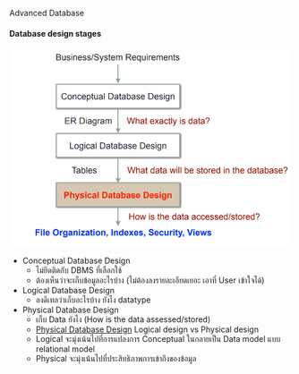 Advanced Database
#### Database design stages
![Pasted image 20240123233355.png](./Pasted%20image%2020240123233355.png)
- Conceptual Database Design
	- ไม่ยึดติดกับ DBMS ที่เลือกใช้
	- ต้องเห็นว่าจะเก็บข้อมูลอะไรบ้าง (ไม่ต้องลงรายละเอียดเยอะ เอาที่ User เข้าใจได้)
- Logical Database Design
	- ลงดีเทลว่าเก็บอะไรบ้าง ยังไง datatype
- Physical Database Design
	- เก็บ Data ยังไง (How is the data assessed/stored)
	- [Physical Database Design](./Physical%20Database%20Design.md)
Logical design vs Physical design
	- Logical จะมุ่งเน้นไปที่การแปลงการ Conceptual ในกลายเป็น Data model  แบบ relational model
	- Physical จะมุ่งเน้นไปที่ประสิทธิภาพการเข้าถึงของข้อมูล